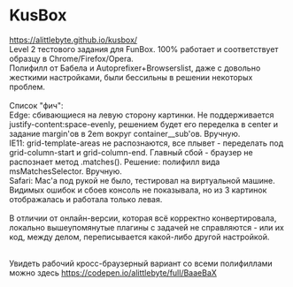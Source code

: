 # KusBox
https://alittlebyte.github.io/kusbox/ <br/>
Level 2 тестового задания для FunBox. 100% работает и соответствует образцу в Chrome/Firefox/Opera.<br/>
Полифилл от Бабела и Autoprefixer+Browserslist, даже с довольно жесткими настройками, были бессильны в решении некоторых проблем.<br/> 
<br/>
Список "фич":<br/>
Edge: сбивающиеся на левую сторону картинки. Не поддерживается justify-content:space-evenly, решением будет его переделка в center и задание margin'ов в 2em вокруг container__sub'ов. Вручную.<br/>
IE11: grid-template-areas не распознаются, все плывет - переделать под grid-column-start и grid-column-end. Главный сбой - браузер не распознает метод .matches(). Решение: полифилл вида msMatchesSelector. Вручную.<br/>
Safari: Mac'а под рукой не было, тестировал на виртуальной машине. Видимых ошибок и сбоев консоль не показывала, но из 3 картинок отображалась и работала только левая. <br/>
<br/>
В отличии от онлайн-версии, которая всё корректно конвертировала, локально вышеупомянутые плагины с задачей не справляются - или их код, между делом, переписывается какой-либо другой настройкой.<br />
<br/>

Увидеть рабочий кросс-браузерный вариант со всеми полифиллами можно здесь  https://codepen.io/alittlebyte/full/BaaeBaX
